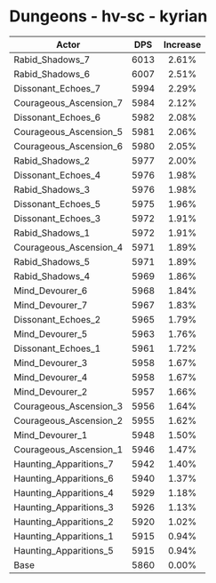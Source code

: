 # Dungeons - hv-sc - kyrian
| Actor | DPS | Increase |
|---|:---:|:---:|
|Rabid_Shadows_7|6013|2.61%|
|Rabid_Shadows_6|6007|2.51%|
|Dissonant_Echoes_7|5994|2.29%|
|Courageous_Ascension_7|5984|2.12%|
|Dissonant_Echoes_6|5982|2.08%|
|Courageous_Ascension_5|5981|2.06%|
|Courageous_Ascension_6|5980|2.05%|
|Rabid_Shadows_2|5977|2.00%|
|Dissonant_Echoes_4|5976|1.98%|
|Rabid_Shadows_3|5976|1.98%|
|Dissonant_Echoes_5|5975|1.96%|
|Dissonant_Echoes_3|5972|1.91%|
|Rabid_Shadows_1|5972|1.91%|
|Courageous_Ascension_4|5971|1.89%|
|Rabid_Shadows_5|5971|1.89%|
|Rabid_Shadows_4|5969|1.86%|
|Mind_Devourer_6|5968|1.84%|
|Mind_Devourer_7|5967|1.83%|
|Dissonant_Echoes_2|5965|1.79%|
|Mind_Devourer_5|5963|1.76%|
|Dissonant_Echoes_1|5961|1.72%|
|Mind_Devourer_3|5958|1.67%|
|Mind_Devourer_4|5958|1.67%|
|Mind_Devourer_2|5957|1.66%|
|Courageous_Ascension_3|5956|1.64%|
|Courageous_Ascension_2|5955|1.62%|
|Mind_Devourer_1|5948|1.50%|
|Courageous_Ascension_1|5946|1.47%|
|Haunting_Apparitions_7|5942|1.40%|
|Haunting_Apparitions_6|5940|1.37%|
|Haunting_Apparitions_4|5929|1.18%|
|Haunting_Apparitions_3|5926|1.13%|
|Haunting_Apparitions_2|5920|1.02%|
|Haunting_Apparitions_1|5915|0.94%|
|Haunting_Apparitions_5|5915|0.94%|
|Base|5860|0.00%|
